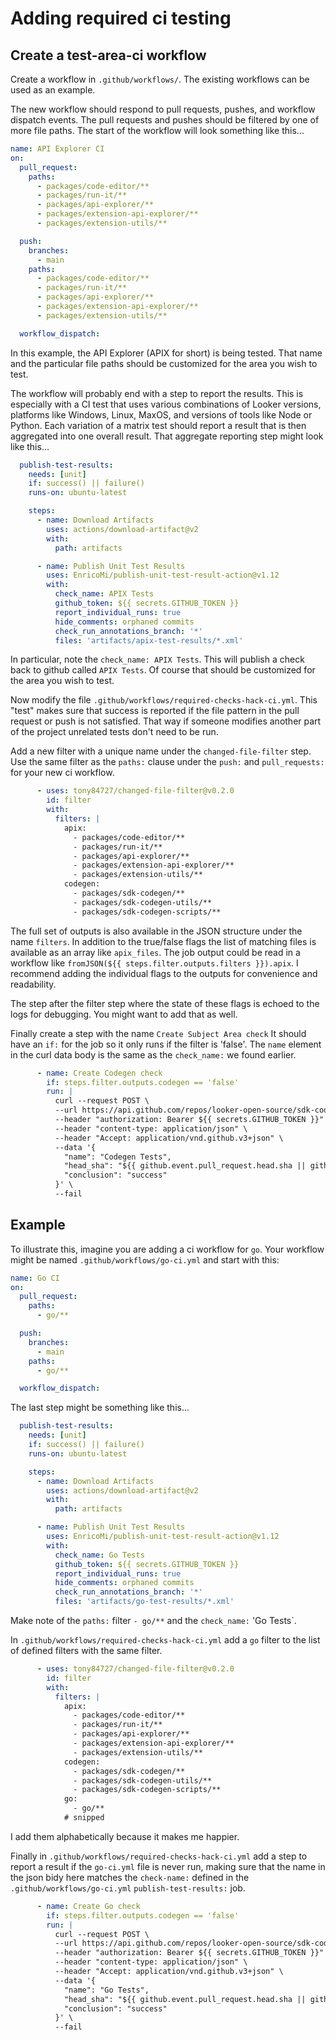 # Adding required ci testing
## Create a test-area-ci workflow
Create a workflow in `.github/workflows/`. The existing workflows can be used as an example.

The new workflow should respond to pull requests, pushes, and workflow dispatch events. The
pull requests and pushes should be filtered by one of more file paths. The start of the
workflow will look something like this...

```yaml
name: API Explorer CI
on:
  pull_request:
    paths:
      - packages/code-editor/**
      - packages/run-it/**
      - packages/api-explorer/**
      - packages/extension-api-explorer/**
      - packages/extension-utils/**

  push:
    branches:
      - main
    paths:
      - packages/code-editor/**
      - packages/run-it/**
      - packages/api-explorer/**
      - packages/extension-api-explorer/**
      - packages/extension-utils/**

  workflow_dispatch:
```
In this example, the API Explorer (APIX for short) is being tested. That name and the
particular file paths should be customized for the area you wish to test.

The workflow will probably end with a step to report the results. This is especially 
with a CI test that uses various combinations of Looker versions, platforms like Windows,
Linux, MaxOS, and versions of tools like Node or Python. Each variation of a matrix test
should report a result that is then aggregated into one overall result. That aggregate 
reporting step might look like this...

```yaml
  publish-test-results:
    needs: [unit]
    if: success() || failure()
    runs-on: ubuntu-latest

    steps:
      - name: Download Artifacts
        uses: actions/download-artifact@v2
        with:
          path: artifacts

      - name: Publish Unit Test Results
        uses: EnricoMi/publish-unit-test-result-action@v1.12
        with:
          check_name: APIX Tests
          github_token: ${{ secrets.GITHUB_TOKEN }}
          report_individual_runs: true
          hide_comments: orphaned commits
          check_run_annotations_branch: '*'
          files: 'artifacts/apix-test-results/*.xml'
```

In particular, note the `check_name: APIX Tests`. This will publish a check back to github
called `APIX Tests`. Of course that should be customized for the area you wish to test.

Now modify the file `.github/workflows/required-checks-hack-ci.yml`. This "test" makes sure
that success is reported if the file pattern in the pull request or push is not satisfied.
That way if someone modifies another part of the project unrelated tests don't need to be run.

Add a new filter with a unique name under the `changed-file-filter` step. Use the same filter
as the `paths:` clause under the `push:` and `pull_requests:` for your new ci workflow.
```yaml
      - uses: tony84727/changed-file-filter@v0.2.0
        id: filter
        with:
          filters: |
            apix:
              - packages/code-editor/**
              - packages/run-it/**
              - packages/api-explorer/**
              - packages/extension-api-explorer/**
              - packages/extension-utils/**
            codegen:
              - packages/sdk-codegen/**
              - packages/sdk-codegen-utils/**
              - packages/sdk-codegen-scripts/**
```

The full set of outputs is also available in the JSON structure under the name `filters`. In
addition to the true/false flags the list of matching files is available as an array
like `apix_files`. The job output could be read in a workflow like
`fromJSON(${{ steps.filter.outputs.filters }}).apix`. I recommend adding the individual
flags to the outputs for convenience and readability.

The step after the filter step where the state of these flags is echoed to the logs
for debugging. You might want to add that as well.

Finally create a step with the name `Create Subject Area check` It should have an `if:` for the
job so it only runs if the filter is 'false'. The `name` element in the curl data body is the
same as the `check_name:` we found earlier.
```yaml
      - name: Create Codegen check
        if: steps.filter.outputs.codegen == 'false'
        run: |
          curl --request POST \
          --url https://api.github.com/repos/looker-open-source/sdk-codegen/check-runs \
          --header "authorization: Bearer ${{ secrets.GITHUB_TOKEN }}" \
          --header "content-type: application/json" \
          --header "Accept: application/vnd.github.v3+json" \
          --data '{
            "name": "Codegen Tests",
            "head_sha": "${{ github.event.pull_request.head.sha || github.sha }}",
            "conclusion": "success"
          }' \
          --fail
```

## Example
To illustrate this, imagine you are adding a ci workflow for `go`. Your workflow
might be named `.github/workflows/go-ci.yml` and start with this:
```yaml
name: Go CI
on:
  pull_request:
    paths:
      - go/**

  push:
    branches:
      - main
    paths:
      - go/**

  workflow_dispatch:
```

The last step might be something like this...
```yaml
  publish-test-results:
    needs: [unit]
    if: success() || failure()
    runs-on: ubuntu-latest

    steps:
      - name: Download Artifacts
        uses: actions/download-artifact@v2
        with:
          path: artifacts

      - name: Publish Unit Test Results
        uses: EnricoMi/publish-unit-test-result-action@v1.12
        with:
          check_name: Go Tests
          github_token: ${{ secrets.GITHUB_TOKEN }}
          report_individual_runs: true
          hide_comments: orphaned commits
          check_run_annotations_branch: '*'
          files: 'artifacts/go-test-results/*.xml'
```

Make note of the `paths:` filter `- go/**` and the `check_name:` 'Go Tests`.

In `.github/workflows/required-checks-hack-ci.yml` add a `go` filter to the
list of defined filters with the same filter.
```yaml
      - uses: tony84727/changed-file-filter@v0.2.0
        id: filter
        with:
          filters: |
            apix:
              - packages/code-editor/**
              - packages/run-it/**
              - packages/api-explorer/**
              - packages/extension-api-explorer/**
              - packages/extension-utils/**
            codegen:
              - packages/sdk-codegen/**
              - packages/sdk-codegen-utils/**
              - packages/sdk-codegen-scripts/**
            go:
              - go/**
            # snipped
```
I add them alphabetically because it makes me happier.

Finally in `.github/workflows/required-checks-hack-ci.yml` add a step to
report a result if the `go-ci.yml` file is never run, making sure that
the name in the json bidy here matches the `check-name:` defined in 
the `.github/workflows/go-ci.yml` `publish-test-results:` job.
```yaml
      - name: Create Go check
        if: steps.filter.outputs.codegen == 'false'
        run: |
          curl --request POST \
          --url https://api.github.com/repos/looker-open-source/sdk-codegen/check-runs \
          --header "authorization: Bearer ${{ secrets.GITHUB_TOKEN }}" \
          --header "content-type: application/json" \
          --header "Accept: application/vnd.github.v3+json" \
          --data '{
            "name": "Go Tests",
            "head_sha": "${{ github.event.pull_request.head.sha || github.sha }}",
            "conclusion": "success"
          }' \
          --fail
```
